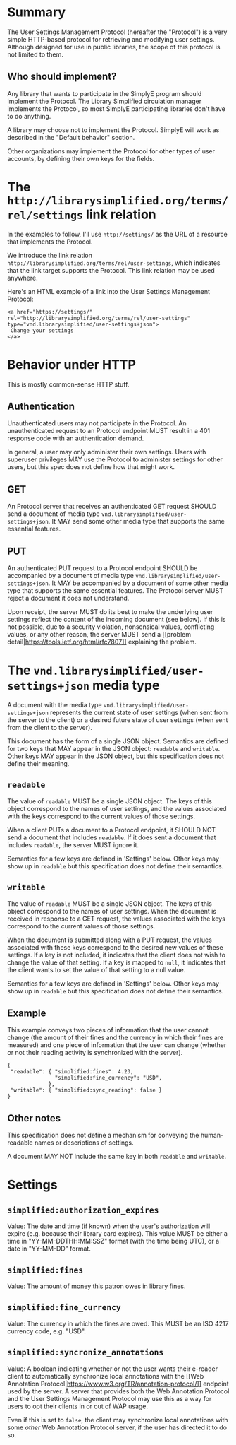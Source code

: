 # Summary

The User Settings Management Protocol (hereafter the "Protocol") is a very simple HTTP-based protocol for retrieving and modifying user settings. Although designed for use in public libraries, the scope of this protocol is not limited to them.

## Who should implement?

Any library that wants to participate in the SimplyE program should implement the Protocol. The Library Simplified circulation manager implements the Protocol, so most SimplyE participating libraries don't have to do anything.

A library may choose not to implement the Protocol. SimplyE will work as described in the "Default behavior" section.

Other organizations may implement the Protocol for other types of user accounts, by defining their own keys for the fields.

# The `http://librarysimplified.org/terms/rel/settings` link relation

In the examples to follow, I'll use `http://settings/` as the URL of a resource that implements the Protocol.

We introduce the link relation `http://librarysimplified.org/terms/rel/user-settings`, which indicates that the link target supports the Protocol. This link relation may be used anywhere.

Here's an HTML example of a link into the User Settings Management Protocol:

```
<a href="https://settings/" rel="http://librarysimplified.org/terms/rel/user-settings" type="vnd.librarysimplified/user-settings+json">
 Change your settings
</a>
```

# Behavior under HTTP

This is mostly common-sense HTTP stuff.

## Authentication

Unauthenticated users may not participate in the Protocol. An unauthenticated request to an Protocol endpoint MUST result in a 401 response code with an authentication demand.

In general, a user may only administer their own settings. Users with superuser privileges MAY use the Protocol to administer settings for other users, but this spec does not define how that might work.

## GET

An Protocol server that receives an authenticated GET request SHOULD send a document of media type `vnd.librarysimplified/user-settings+json`. It MAY send some other media type that supports the same essential features.

## PUT

An authenticated PUT request to a Protocol endpoint SHOULD be accompanied by a document of media type `vnd.librarysimplified/user-settings+json`. It MAY be accompanied by a document of some other media type that supports the same essential features. The Protocol server MUST reject a document it does not understand.

Upon receipt, the server MUST do its best to make the underlying user settings reflect the content of the incoming document (see below). If this is not possible, due to a security violation, nonsensical values, conflicting values, or any other reason, the server MUST send a [[problem detail|https://tools.ietf.org/html/rfc7807]] explaining the problem.

# The `vnd.librarysimplified/user-settings+json` media type

A document with the media type `vnd.librarysimplified/user-settings+json` represents the current state of user settings (when sent from the server to the client) or a desired future state of user settings (when sent from the client to the server).

This document has the form of a single JSON object. Semantics are defined for two keys that MAY appear in the JSON object: `readable` and `writable`. Other keys MAY appear in the JSON object, but this specification does not define their meaning.

## `readable`

The value of `readable` MUST be a single JSON object. The keys of this object correspond to the names of user settings, and the values associated with the keys correspond to the current values of those settings.

When a client PUTs a document to a Protocol endpoint, it SHOULD NOT send a document that includes `readable`. If it does sent a document that includes `readable`, the server MUST ignore it.

Semantics for a few keys are defined in 'Settings' below. Other keys may show up in `readable` but this specification does not define their semantics.

## `writable`

The value of `readable` MUST be a single JSON object. The keys of this object correspond to the names of user settings. When the document is received in response to a GET request, the values associated with the keys correspond to the current values of those settings. 

When the document is submitted along with a PUT request, the values associated with these keys correspond to the desired new values of these settings. If a key is not included, it indicates that the client does not wish to change the value of that setting. If a key is mapped to `null`, it indicates that the client wants to set the value of that setting to a null value.

Semantics for a few keys are defined in 'Settings' below. Other keys may show up in `readable` but this specification does not define their semantics.

## Example

This example conveys two pieces of information that the user cannot change (the amount of their fines and the currency in which their fines are measured) and one piece of information that the user can change (whether or not their reading activity is synchronized with the server).

```
{
 "readable": { "simplified:fines": 4.23,
               "simplified:fine_currency": "USD",
             },
 "writable": { "simplified:sync_reading": false }
}
```

## Other notes

This specification does not define a mechanism for conveying the human-readable names or descriptions of settings.

A document MAY NOT include the same key in both `readable` and `writable`.

# Settings

## `simplified:authorization_expires`

Value: The date and time (if known) when the user's authorization will expire (e.g. because their library card expires). This value MUST be either a time in "YY-MM-DDTHH:MM:SSZ" format (with the time being UTC), or a date in "YY-MM-DD" format.

## `simplified:fines`

Value: The amount of money this patron owes in library fines.

## `simplified:fine_currency`

Value: The currency in which the fines are owed. This MUST be an ISO 4217 currency code, e.g. "USD".

## `simplified:syncronize_annotations`

Value: A boolean indicating whether or not the user wants their e-reader client to automatically synchronize local annotations with the [[Web Annotation Protocol|https://www.w3.org/TR/annotation-protocol/]] endpoint used by the server. A server that provides both the Web Annotation Protocol and the User Settings Management Protocol may use this as a way for users to opt their clients in or out of WAP usage.

Even if this is set to `false`, the client may synchronize local annotations with some _other_ Web Annotation Protocol server, if the user has directed it to do so.